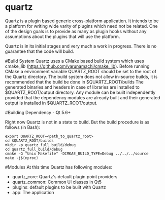 # quartz
Quartz is a plugin based generic cross-platform application. It intends to be a platform for writing wide varity of plugins which need not be related. One of the design goals is to provide as many as plugin hooks without any assumptions about the plugins that will use the platform.

Quartz is in its initial stages and very much a work in progress. There is no guarantee that the code will build.

#Build System
Quartz uses a CMake based build system which uses cmake_lib (https://github.com/varunamachi/cmake_lib). Before running CMake a environment variable QUARTZ_ROOT should be set to the root of the Quartz directory.
The build system does not allow in-source builds, it is recommended that the build be done in $QUARTZ_ROOT/builds The generated binaries and headers in case of libraries are installed to $QUARTZ_ROOT/output directory. Any module can be built independently provided that the dependency modules are already built and their generated output is installed in $QUARTZ_ROOT/output.

#Building 
Dependency - Qt 5.6+

Right now Quartz is not in a state to build. But the build procedure is as follows (in Bash):
```shell
export QUARTZ_ROOT=<path_to_quartz_root>
cd $QUARTZ_ROOT/builds
mkdir -p quartz_full_build/debug
cd quartz_full_build/debug
cmake -G "Unix Makefile" -DCMKAE_BUILD_TYPE=Debug ../../../source
make -j$(nproc)
```

#Modules
At this time Quartz has following modules:
- quartz_core: Quartz's default plugin point providers
- quartz_common: Common UI classes in Qt5
- plugins: default plugins to be built with Quartz
- app: The application





